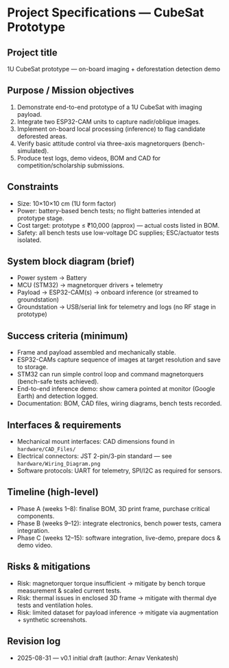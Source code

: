 # Project Specifications — CubeSat Prototype

## Project title
1U CubeSat prototype — on-board imaging + deforestation detection demo

## Purpose / Mission objectives
1. Demonstrate end-to-end prototype of a 1U CubeSat with imaging payload.  
2. Integrate two ESP32-CAM units to capture nadir/oblique images.  
3. Implement on-board local processing (inference) to flag candidate deforested areas.  
4. Verify basic attitude control via three-axis magnetorquers (bench-simulated).  
5. Produce test logs, demo videos, BOM and CAD for competition/scholarship submissions.

## Constraints
- Size: 10×10×10 cm (1U form factor)  
- Power: battery-based bench tests; no flight batteries intended at prototype stage.  
- Cost target: prototype ≤ ₹10,000 (approx) — actual costs listed in BOM.  
- Safety: all bench tests use low-voltage DC supplies; ESC/actuator tests isolated.

## System block diagram (brief)
- Power system → Battery
- MCU (STM32) → magnetorquer drivers + telemetry  
- Payload → ESP32-CAM(s) → onboard inference (or streamed to groundstation)  
- Groundstation → USB/serial link for telemetry and logs (no RF stage in prototype)

## Success criteria (minimum)
- Frame and payload assembled and mechanically stable.  
- ESP32-CAMs capture sequence of images at target resolution and save to storage.  
- STM32 can run simple control loop and command magnetorquers (bench-safe tests achieved).  
- End-to-end inference demo: show camera pointed at monitor (Google Earth) and detection logged.  
- Documentation: BOM, CAD files, wiring diagrams, bench tests recorded.

## Interfaces & requirements
- Mechanical mount interfaces: CAD dimensions found in `hardware/CAD_Files/`  
- Electrical connectors: JST 2-pin/3-pin standard — see `hardware/Wiring_Diagram.png`  
- Software protocols: UART for telemetry, SPI/I2C as required for sensors.

## Timeline (high-level)
- Phase A (weeks 1–8): finalise BOM, 3D print frame, purchase critical components.  
- Phase B (weeks 9–12): integrate electronics, bench power tests, camera integration.  
- Phase C (weeks 12–15): software integration, live-demo, prepare docs & demo video.

## Risks & mitigations
- Risk: magnetorquer torque insufficient → mitigate by bench torque measurement & scaled current tests.  
- Risk: thermal issues in enclosed 3D frame → mitigate with thermal dye tests and ventilation holes.  
- Risk: limited dataset for payload inference → mitigate via augmentation + synthetic screenshots.

## Revision log
- 2025-08-31 — v0.1 initial draft (author: Arnav Venkatesh)
